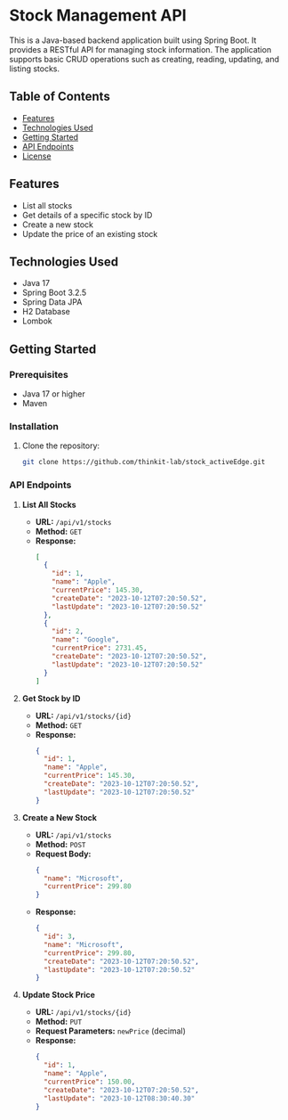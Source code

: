 # Stock Management API

This is a Java-based backend application built using Spring Boot. It provides a RESTful API for managing stock information. The application supports basic CRUD operations such as creating, reading, updating, and listing stocks.

## Table of Contents

- [Features](#features)
- [Technologies Used](#technologies-used)
- [Getting Started](#getting-started)
- [API Endpoints](#api-endpoints)
- [License](#license)

## Features

- List all stocks
- Get details of a specific stock by ID
- Create a new stock
- Update the price of an existing stock

## Technologies Used

- Java 17
- Spring Boot 3.2.5
- Spring Data JPA
- H2 Database
- Lombok

## Getting Started

### Prerequisites

- Java 17 or higher
- Maven

### Installation

1. Clone the repository:
   ```sh
   git clone https://github.com/thinkit-lab/stock_activeEdge.git


### API Endpoints

1. **List All Stocks**

   - **URL:** `/api/v1/stocks`
   - **Method:** `GET`
   - **Response:**
     ```json
     [
       {
         "id": 1,
         "name": "Apple",
         "currentPrice": 145.30,
         "createDate": "2023-10-12T07:20:50.52",
         "lastUpdate": "2023-10-12T07:20:50.52"
       },
       {
         "id": 2,
         "name": "Google",
         "currentPrice": 2731.45,
         "createDate": "2023-10-12T07:20:50.52",
         "lastUpdate": "2023-10-12T07:20:50.52"
       }
     ]
     ```

2. **Get Stock by ID**

   - **URL:** `/api/v1/stocks/{id}`
   - **Method:** `GET`
   - **Response:**
     ```json
     {
       "id": 1,
       "name": "Apple",
       "currentPrice": 145.30,
       "createDate": "2023-10-12T07:20:50.52",
       "lastUpdate": "2023-10-12T07:20:50.52"
     }
     ```

3. **Create a New Stock**

   - **URL:** `/api/v1/stocks`
   - **Method:** `POST`
   - **Request Body:**
     ```json
     {
       "name": "Microsoft",
       "currentPrice": 299.80
     }
     ```
   - **Response:**
     ```json
     {
       "id": 3,
       "name": "Microsoft",
       "currentPrice": 299.80,
       "createDate": "2023-10-12T07:20:50.52",
       "lastUpdate": "2023-10-12T07:20:50.52"
     }
     ```

4. **Update Stock Price**

   - **URL:** `/api/v1/stocks/{id}`
   - **Method:** `PUT`
   - **Request Parameters:** `newPrice` (decimal)
   - **Response:**
     ```json
     {
       "id": 1,
       "name": "Apple",
       "currentPrice": 150.00,
       "createDate": "2023-10-12T07:20:50.52",
       "lastUpdate": "2023-10-12T08:30:40.30"
     }
     ```
